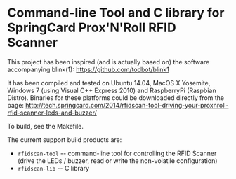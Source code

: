 Command-line Tool and C library for SpringCard Prox'N'Roll RFID Scanner
=======================================================================

This project has been inspired (and is actually based on) the software accompanying blink(1): https://github.com/todbot/blink1

It has been compiled and tested on Ubuntu 14.04, MacOS X Yosemite, Windows 7 (using Visual C++ Express 2010) and RaspberryPi (Raspbian Distro).
Binaries for these platforms could be downloaded directly from the page: http://tech.springcard.com/2014/rfidscan-tool-driving-your-proxnroll-rfid-scanner-leds-and-buzzer/

To build, see the Makefile.

The current support build products are:

- `rfidscan-tool` -- command-line tool for controlling the RFID Scanner (drive the LEDs / buzzer, read or write the non-volatile configuration)
- `rfidscan-lib` -- C library





